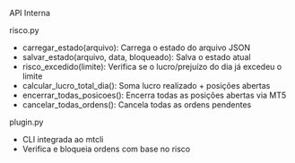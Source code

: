 API Interna

risco.py

- carregar_estado(arquivo): Carrega o estado do arquivo JSON
- salvar_estado(arquivo, data, bloqueado): Salva o estado atual
- risco_excedido(limite): Verifica se o lucro/prejuízo do dia já excedeu o limite
- calcular_lucro_total_dia(): Soma lucro realizado + posições abertas
- encerrar_todas_posicoes(): Encerra todas as posições abertas via MT5
- cancelar_todas_ordens(): Cancela todas as ordens pendentes

plugin.py

- CLI integrada ao mtcli
- Verifica e bloqueia ordens com base no risco
